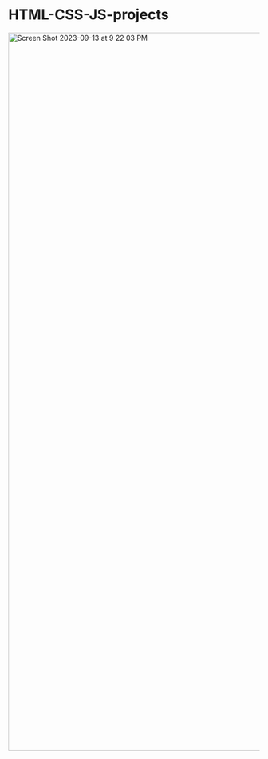 # HTML-CSS-JS-projects
<img width="1440" alt="Screen Shot 2023-09-13 at 9 22 03 PM" src="https://github.com/EmirPirija/pig-dice-game/assets/118456820/b86fb14d-cc61-4ae5-9db5-1fc7f2fd36a6">

